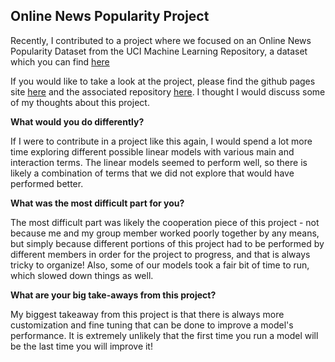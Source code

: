 ## Online News Popularity Project

Recently, I contributed to a project where we focused on an Online News Popularity Dataset from the UCI Machine Learning Repository, a dataset which you can find [here](https://archive.ics.uci.edu/ml/datasets/Online+News+Popularity)

If you would like to take a look at the project, please find the github pages site [here](https://suproman98.github.io/project-2) and the associated repository [here](https://github.com/suproman98/project-2). I thought I would discuss some of my thoughts about this project.

**What would you do differently?**

If I were to contribute in a project like this again, I would spend a lot more time exploring different possible linear models with various main and interaction terms. The linear models seemed to perform well, so there is likely a combination of terms that we did not explore that would have performed better.

**What was the most difficult part for you?**

The most difficult part was likely the cooperation piece of this project - not because me and my group member worked poorly together by any means, but simply because different portions of this project had to be performed by different members in order for the project to progress, and that is always tricky to organize! Also, some of our models took a fair bit of time to run, which slowed down things as well.

**What are your big take-aways from this project?**

My biggest takeaway from this project is that there is always more customization and fine tuning that can be done to improve a model's performance. It is extremely unlikely that the first time you run a model will be the last time you will improve it!
